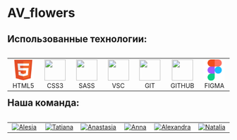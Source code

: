 # AV_flowers







## Использованные технологии:

<table align="left">
  <tr>
    <td align="center" width="96">
      <a href="#sssheina-tech">
        <img src="https://github.com/devicons/devicon/blob/master/icons/html5/html5-original.svg" title="HTML5" alt="HTML" width="48" height="48"/>
      </a>
      <br>HTML5
    </td>
    <td align="center" width="96">
      <a href="#sssheina-tech">
       <img src="https://cdn.jsdelivr.net/gh/devicons/devicon/icons/css3/css3-original.svg" width="48" height="48"/>
      </a>
      <br>CSS3
    </td>
    <td align="center" width="96">
      <a href="#sssheina-tech">
        <img src="https://cdn.jsdelivr.net/gh/devicons/devicon/icons/sass/sass-original.svg" width="48" height="48"/>
      </a>
      <br>SASS
    </td>
    <td align="center"  width="96">
      <a href="#sssheina-tech">
        <img src="https://cdn.jsdelivr.net/gh/devicons/devicon/icons/vscode/vscode-original.svg"  width="48" height="48"/>
      </a>
      <br>VSC
    </td>
    <td align="center" width="96">
      <a href="#sssheina-tech" >
        <img src="https://cdn.jsdelivr.net/gh/devicons/devicon/icons/git/git-original.svg"  width="48" height="48"/>
      </a>
      <br>GIT
    </td>
    <td align="center" width="96"> 
      <a href="#sssheina-tech" >
        <img src="https://cdn.jsdelivr.net/gh/devicons/devicon/icons/github/github-original.svg" width="48" height="48"/>
      </a>
      <br>GITHUB
    </td> 
    <td align="center"  width="96">
      <a href="#sssheina-tech">
        <img src="https://github.com/devicons/devicon/blob/master/icons/figma/figma-original.svg" title="Bootstrap" **alt="Figma"  width="48" height="48"/>
      </a>
      <br>FIGMA
    </td>
  </tr>
</table><br><br><br><br>

## Наша команда:

<table align="left">
  <tr>
    <td align="center" width="150">
      <a href="https://github.com/Alesia0401">
    <img alt="Alesia" src="https://img.shields.io/badge/-Alesia-black?style=for-the-badge&logo=github&logoColor=white" />
  </a>
    </td>
    <td align="center" width="150">
      <a href="https://github.com/Tatiana-Bessoltseva">
    <img alt="Tatiana" src="https://img.shields.io/badge/-Tatiana-black?style=for-the-badge&logo=github&logoColor=white" />
  </a>
    </td>
    <td align="center" width="150">
      <a href="https://github.com/AnastasiaKia">
    <img alt="Anastasia" src="https://img.shields.io/badge/-Anastasia-black?style=for-the-badge&logo=github&logoColor=white" />
  </a>
    </td>
    <td align="center" width="150">
      <a href="https://github.com/anna-7nova">
    <img alt="Anna" src="https://img.shields.io/badge/-Anna-black?style=for-the-badge&logo=github&logoColor=white" />
  </a>
    </td>
    <td align="center" width="150">
      <a href="https://github.com/sashkin1985">
    <img alt="Alexandra" src="https://img.shields.io/badge/-Alexandra-black?style=for-the-badge&logo=github&logoColor=white" />
  </a>
    </td>
    <td align="center" width="150">
      <a href="https://github.com/Alesia0401">
    <img alt="Natalia" src="https://img.shields.io/badge/-Natalia-black?style=for-the-badge&logo=github&logoColor=white" />
  </a>
    </td>
  </tr>
</table><br><br>
